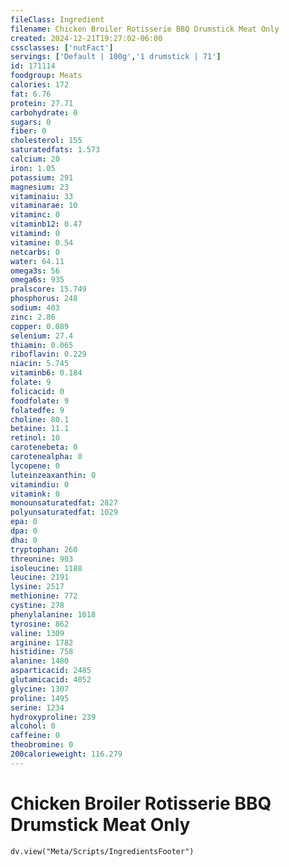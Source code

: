 ```yaml
---
fileClass: Ingredient
filename: Chicken Broiler Rotisserie BBQ Drumstick Meat Only
created: 2024-12-21T19:27:02-06:00
cssclasses: ['nutFact']
servings: ['Default | 100g','1 drumstick | 71']
id: 171114
foodgroup: Meats
calories: 172
fat: 6.76
protein: 27.71
carbohydrate: 0
sugars: 0
fiber: 0
cholesterol: 155
saturatedfats: 1.573
calcium: 20
iron: 1.05
potassium: 291
magnesium: 23
vitaminaiu: 33
vitaminarae: 10
vitaminc: 0
vitaminb12: 0.47
vitamind: 0
vitamine: 0.54
netcarbs: 0
water: 64.11
omega3s: 56
omega6s: 935
pralscore: 15.749
phosphorus: 248
sodium: 403
zinc: 2.86
copper: 0.089
selenium: 27.4
thiamin: 0.065
riboflavin: 0.229
niacin: 5.745
vitaminb6: 0.184
folate: 9
folicacid: 0
foodfolate: 9
folatedfe: 9
choline: 80.1
betaine: 11.1
retinol: 10
carotenebeta: 0
carotenealpha: 0
lycopene: 0
luteinzeaxanthin: 0
vitamindiu: 0
vitamink: 0
monounsaturatedfat: 2827
polyunsaturatedfat: 1029
epa: 0
dpa: 0
dha: 0
tryptophan: 260
threonine: 903
isoleucine: 1188
leucine: 2191
lysine: 2517
methionine: 772
cystine: 278
phenylalanine: 1018
tyrosine: 862
valine: 1309
arginine: 1782
histidine: 758
alanine: 1480
asparticacid: 2485
glutamicacid: 4052
glycine: 1307
proline: 1495
serine: 1234
hydroxyproline: 239
alcohol: 0
caffeine: 0
theobromine: 0
200calorieweight: 116.279
---
```


# Chicken Broiler Rotisserie BBQ Drumstick Meat Only

```dataviewjs
dv.view("Meta/Scripts/IngredientsFooter")
```